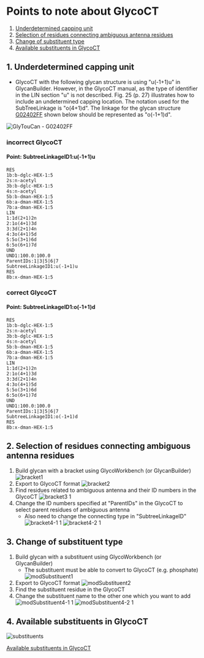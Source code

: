 # Points to note about GlycoCT

1. <a href="#1-underdetermined-capping-unit">Underdetermined capping unit</a>
2. <a href="#2-selection-of-residues-connecting-ambiguous-antenna-residues">Selection of residues connecting ambiguous antenna residues</a>
3. <a href="#3-change-of-substituent-type">Change of substituent type</a>
4. <a href="#4-available-substituents-in-glycoct">Available substituents in GlycoCT</a>


## 1. Underdetermined capping unit

 * GlycoCT with the following glycan structure is using "u(-1+1)u" in GlycanBuilder. However, in the GlycoCT manual, as the type of identifier in the LIN section "u" is not described. Fig. 25 (p. 27) illustrates how to include an undetermined capping location. The notation used for the SubTreeLinkage is  "o(4+1)d". The linkage for the glycan structure [G02402FF](https://glytoucan.org/Structures/Glycans/G02402FF) shown below should be represented as "o(-1+1)d".
 
![GlyTouCan - G02402FF](https://image.glycosmos.org/snfg/png/G02402FF)

### incorrect GlycoCT 
#### Point: SubtreeLinkageID1:u(-1+1)u
```
RES
1b:b-dglc-HEX-1:5
2s:n-acetyl
3b:b-dglc-HEX-1:5
4s:n-acetyl
5b:b-dman-HEX-1:5
6b:a-dman-HEX-1:5
7b:a-dman-HEX-1:5
LIN
1:1d(2+1)2n
2:1o(4+1)3d
3:3d(2+1)4n
4:3o(4+1)5d
5:5o(3+1)6d
6:5o(6+1)7d
UND
UND1:100.0:100.0
ParentIDs:1|3|5|6|7
SubtreeLinkageID1:u(-1+1)u
RES
8b:x-dman-HEX-1:5
```

### correct GlycoCT
#### Point: SubtreeLinkageID1:o(-1+1)d
```
RES
1b:b-dglc-HEX-1:5
2s:n-acetyl
3b:b-dglc-HEX-1:5
4s:n-acetyl
5b:b-dman-HEX-1:5
6b:a-dman-HEX-1:5
7b:a-dman-HEX-1:5
LIN
1:1d(2+1)2n
2:1o(4+1)3d
3:3d(2+1)4n
4:3o(4+1)5d
5:5o(3+1)6d
6:5o(6+1)7d
UND
UND1:100.0:100.0
ParentIDs:1|3|5|6|7
SubtreeLinkageID1:o(-1+1)d
RES
8b:x-dman-HEX-1:5
```



## 2. Selection of residues connecting ambiguous antenna residues
1. Build glycan with a bracket using GlycoWorkbench (or GlycanBuilder)
![bracket1](https://user-images.githubusercontent.com/2530360/105280525-52d50100-5bed-11eb-9c0a-f6f10e2ee299.PNG)
1. Export to GlycoCT format
![bracket2](https://user-images.githubusercontent.com/2530360/105280578-6aac8500-5bed-11eb-83dc-878fc7abd261.PNG)
1. Find residues related to ambiguous antenna and their ID numbers in the GlycoCT
![bracket3 1](https://user-images.githubusercontent.com/2530360/105280605-78faa100-5bed-11eb-9023-f5860b93d7e2.png)
1. Change the ID numbers specified at "ParentIDs" in the GlycoCT to select parent residues of ambiguous antenna
    * Also need to change the connecting type in "SubtreeLinkageID"
![bracket4-1 1](https://user-images.githubusercontent.com/2530360/105280630-86b02680-5bed-11eb-9bff-b4d059e618db.png)
![bracket4-2 1](https://user-images.githubusercontent.com/2530360/105280653-97f93300-5bed-11eb-9cdb-b441b8362ce7.png)


## 3. Change of substituent type
1. Build glycan with a substituent using GlycoWorkbench (or GlycanBuilder)
    * The substituent must be able to convert to GlycoCT (e.g. phosphate)
![modSubstituent1](https://user-images.githubusercontent.com/2530360/105280991-72b8f480-5bee-11eb-88a7-a6c69cc13b81.PNG)
1. Export to GlycoCT format
![modSubstituent2](https://user-images.githubusercontent.com/2530360/105281025-88c6b500-5bee-11eb-8ab7-0eded070d139.PNG)
1. Find the substituent residue in the GlycoCT
1. Change the substituent name to the other one which you want to add
![modSubstituent4-1 1](https://user-images.githubusercontent.com/2530360/105281063-9ed47580-5bee-11eb-9192-247965ffaf1e.PNG)
![modSubstituent4-2 1](https://user-images.githubusercontent.com/2530360/105281079-a98f0a80-5bee-11eb-99cd-d25bfa55b445.PNG)


## 4. Available substituents in GlycoCT
![substituents](https://user-images.githubusercontent.com/2530360/105281469-99c3f600-5bef-11eb-8334-8168823e4cff.png)

 [Available substituents in GlycoCT](https://github.com/glycoinfo/GLIC/blob/master/documentation/carbohydrate_sequence/AvailableSubstituentsGlycoCT.md)
